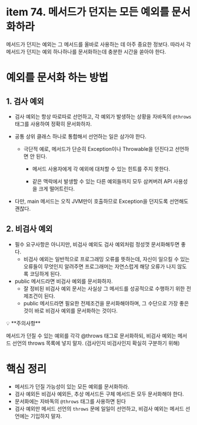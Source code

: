 # item 74. 메서드가 던지는 모든 예외를 문서화하라

메서드가 던지는 예외는 그 메서드를 올바로 사용하는 데 아주 중요한 정보다. 따라서 각 메서드가 던지는 예외 하나하나를 문서화하는데 충분한 시간을 쏟아야 한다.

# 예외를 문서화 하는 방법

## 1. 검사 예외

- 검사 예외는 항상 따로따로 선언하고, 각 예외가 발생하는 상황을 자바독의 `@throws` 태그를 사용하여 정확히 문서화하자.
- 공통 상위 클래스 하나로 통합해서 선언하는 일은 삼가야 한다.
    - 극단적 예로, 메서드가 단순히 Exception이나 Throwable을 던진다고 선언하면 안 된다.
        
        - 메서드 사용자에게 각 예외에 대처할 수 있는 힌트를 주지 못한다.
        
        - 같은 맥락에서 발생할 수 있는 다른 예외들까지 모두 삼켜버려 API 사용성을 크게 떨어트린다.
        
- 다만, main 메서드는 오직 JVM만이 호출하므로 Exception을 던지도록 선언해도 괜찮다.

## 2. 비검사 예외

- 필수 요구사항은 아니지만, 비검사 예외도 검사 예외처럼 정성껏 문서화해두면 좋다.
    - 비검사 예외는 일반적으로 프로그래밍 오류를 뜻하는데, 자신이 일으킬 수 있는 오류들이 무엇인지 알려주면 프로그래머는 자연스럽게 해당 오류가 나지 않도록 코딩하게 된다.
- public 메서드라면 비검사 예외를 문서화하자.
    - 잘 정비된 비검사 예외 문서는 사실상 그 메서드를 성공적으로 수행하기 위한 전제조건이 된다.
    - public 메서드라면 필요한 전제조건을 문서화해야하며, 그 수단으로 가장 좋은 것이 바로 비검사 예외를 문서화하는 것이다.
    

<aside>
💡 **주의사항**

메서드가 던질 수 있는 예외를 각각 @throws 태그로 문서화하되, 비검사 예외는 메서드 선언의 throws 목록에 넣지 말자. (검사인지 비검사인지 확실히 구분하기 위해)

</aside>

# 핵심 정리

- 메서드가 던질 가능성이 있는 모든 예외를 문서화하라.
- 검사 예외든 비검사 예외든, 추상 메서드든 구체 메서드든 모두 문서화해야 한다.
- 문서화에는 자바독의 `@throws` 태그를 사용하면 된다
- 검사 예외만 메서드 선언의 `throws` 문에 일일이 선언하고, 비검사 예외는 메서드 선언에는 기입하지 말자.
